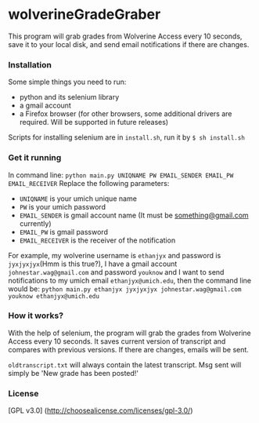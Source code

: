 wolverineGradeGraber
====================

This program will grab grades from Wolverine Access every 10 seconds, save it to your local disk, and send email notifications if there are changes.

### Installation
Some simple things you need to run: 
* python and its selenium library
* a gmail account
* a Firefox browser (for other browsers, some additional drivers are required. Will be supported in future releases)

Scripts for installing selenium are in `install.sh`, run it by `$ sh install.sh`

### Get it running

In command line: `python main.py UNIQNAME PW EMAIL_SENDER EMAIL_PW EMAIL_RECEIVER`
Replace the following parameters:
* `UNIQNAME` is your umich unique name
* `PW` is your umich password
* `EMAIL_SENDER` is gmail account name (It must be something@gmail.com currently)
* `EMAIL_PW` is gmail password
* `EMAIL_RECEIVER` is the receiver of the notification

For example, my wolverine username is `ethanjyx` and password is `jyxjyxjyx`(Hmm is this true?), I have a gmail account `johnestar.wag@gmail.com` and password `youknow` and I want to send notifications to my umich email `ethanjyx@umich.edu`, then the command line would be:
`python main.py ethanjyx jyxjyxjyx johnestar.wag@gmail.com youknow ethanjyx@umich.edu`

### How it works?
With the help of selenium, the program will grab the grades from Wolverine Access every 10 seconds. It saves current version of transcript and compares with previous versions. If there are changes, emails will be sent. 

`oldtranscript.txt` will always contain the latest transcript. Msg sent will simply be 'New grade has been posted!'

### License
[GPL v3.0] (http://choosealicense.com/licenses/gpl-3.0/)